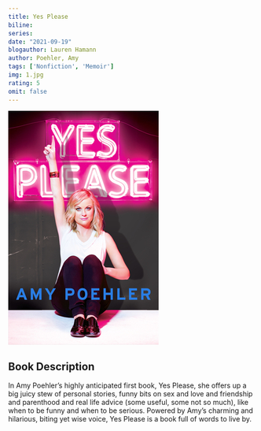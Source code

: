 ```yaml
---
title: Yes Please
biline:
series: 
date: "2021-09-19"
blogauthor: Lauren Hamann
author: Poehler, Amy
tags: ['Nonfiction', 'Memoir']
img: 1.jpg
rating: 5
omit: false
---
```


![Book Cover](1.jpg)

## Book Description

In Amy Poehler’s highly anticipated first book, Yes Please, she offers up a big juicy stew of personal stories, funny bits on sex and love and friendship and parenthood and real life advice (some useful, some not so much), like when to be funny and when to be serious. Powered by Amy’s charming and hilarious, biting yet wise voice, Yes Please is a book full of words to live by.